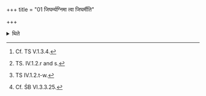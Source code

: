 +++
title = "01 जिघर्म्यग्निमा त्वा जिघर्मीति"

+++

<details><summary>थिते</summary>

1. (Then) having offered one libation of ghee on the piece of gold with the two verses containing the word manas (mind)[^1] begining with jigharmyagnim and ā tvā jigharmi,[^2] then how taken away the piece of gold, the Adhvaryu digs around place from which clay is to be dug out, by means of the spade with three verses beginning with pari vājapatiḥ...[^3] Each outer line should be bigger than the previous one.[^4]  

[^1]: Cf. TS V.1.3.4.  

[^2]: TS. IV.1.2.r and s.  

[^3]: TS IV.1.2.t-w.  

[^4]: Cf. ŚB VI.3.3.25.  
</details>

